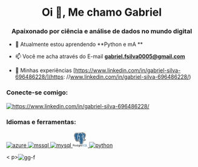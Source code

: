 <h1 align="center">Oi 👋, Me chamo Gabriel</h1>
<h3 align="center">Apaixonado por ciência e análise de dados no mundo digital</h3>

- 🌱 Atualmente estou aprendendo **Python e mA **

- 📫 Você me acha através do E-mail **gabriel.fsilva0005@gmail.com**

- 📄 Minhas experiências [https://www.linkedin.com/in/gabriel-silva-696486228/](https: //www.linkedin.com/in/gabriel-silva-696486228/)

<h3 align="left">Conecte-se comigo:</h3>
<p align="left">
<a href="https:// linkedin.com/in/https://www.linkedin.com/in/gabriel-silva-696486228/" target="blank"><img align="center" src="https://raw.githubusercontent.com /rahuldkjain/github-profile-readme-generator/master/src/images/icons/Social/linked-in-alt.svg" alt="https://www.linkedin.com/in/gabriel-silva-696486228/ " height="30" width="40" /></a>
</p>

<h3 align="left">Idiomas e ferramentas:</h3>
<p align="left"> <a href=" https://azure.microsoft.com/en-in/" target="_blank" rel="noreferrer"> <img src="https://www.vectorlogo.zone/logos/microsoft_azure/microsoft_azure-icon.svg " alt="azure" width="40" height="40"/> </a> <a href="https://www.microsoft.com/en-us/sql-server" target="_blank" rel="noreferrer"> <img src="https://www.svgrepo.com/show/303229/microsoft-sql-server-logo.svg" alt="mssql" width="40" height="40" /> </a> <a href="https://www.mysql.com/" target="_blank" rel="noreferrer"> <img src="https://raw.githubusercontent.com/devicons/ devicon/master/icons/mysql/mysql-original-wordmark.svg" alt="mysql" width="40" height="40"/> </a> <a href="https://www.postgresql. org" target="_blank" rel="noreferrer"> <img src="https://raw.githubusercontent.com/devicons/devicon/master/icons/postgresql/postgresql-original-wordmark.svg" alt="postgresql " width="40" height="40"/> </a> <a href="https://www.python.org" target="_blank" rel="noreferrer"> <img src="https: //raw.githubusercontent.com/devicons/devicon/master/icons/python/python-original.svg" alt="python" width="40" height="40"/> </a> </p>

< p><img align="center" src="https://github-readme-stats.vercel.app/api/top-langs?username=gg-f&show_icons=true&locale=en&layout=compact" alt="gg-f" /></p>


<!--
**gg-f/gg-f** is a ✨ _special_ ✨ repository because its `README.md` (this file) appears on your GitHub profile.

Here are some ideas to get you started:

- 🔭 I’m currently working on ...
- 🌱 I’m currently learning ...
- 👯 I’m looking to collaborate on ...
- 🤔 I’m looking for help with ...
- 💬 Ask me about ...
- 📫 How to reach me: ...
- 😄 Pronouns: ...
- ⚡ Fun fact: ...
-->
